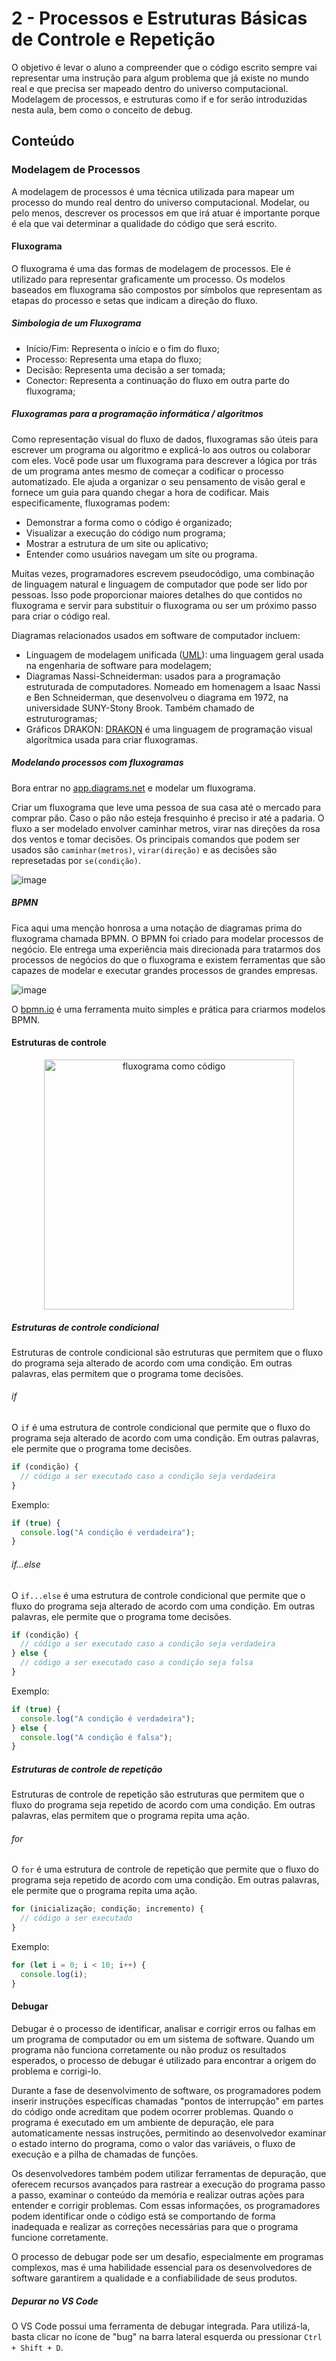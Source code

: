 # 2 - Processos e Estruturas Básicas de Controle e Repetição

O objetivo é levar o aluno a compreender que o código escrito sempre vai representar uma instrução para algum problema
que já existe no mundo real e que precisa ser mapeado dentro do universo computacional. Modelagem de processos, e
estruturas como if e for serão introduzidas nesta aula, bem como o conceito de debug.

## Conteúdo

### Modelagem de Processos

A modelagem de processos é uma técnica utilizada para mapear um processo do mundo real dentro do universo computacional.
Modelar, ou pelo menos, descrever os processos em que irá atuar é importante porque é ela que vai determinar a qualidade
do código que será escrito.

#### Fluxograma

O fluxograma é uma das formas de modelagem de processos. Ele é utilizado para representar graficamente um processo.
Os modelos baseados em fluxograma são compostos por símbolos que representam as etapas do processo e setas que indicam a
direção do fluxo.

##### Simbologia de um Fluxograma

- Início/Fim: Representa o início e o fim do fluxo;
- Processo: Representa uma etapa do fluxo;
- Decisão: Representa uma decisão a ser tomada;
- Conector: Representa a continuação do fluxo em outra parte do fluxograma;

##### Fluxogramas para a programação informática / algoritmos

Como representação visual do fluxo de dados, fluxogramas são úteis para escrever um programa ou algoritmo e explicá-lo
aos outros ou colaborar com eles. Você pode usar um fluxograma para descrever a lógica por trás de um programa antes
mesmo de começar a codificar o processo automatizado. Ele ajuda a organizar o seu pensamento de visão geral e fornece um
guia para quando chegar a hora de codificar. Mais especificamente, fluxogramas podem:

- Demonstrar a forma como o código é organizado;
- Visualizar a execução do código num programa;
- Mostrar a estrutura de um site ou aplicativo;
- Entender como usuários navegam um site ou programa.

Muitas vezes, programadores escrevem pseudocódigo, uma combinação de linguagem natural e linguagem de computador que
pode ser lido por pessoas. Isso pode proporcionar maiores detalhes do que contidos no fluxograma e servir para
substituir o fluxograma ou ser um próximo passo para criar o código real.

Diagramas relacionados usados em software de computador incluem:

- Linguagem de modelagem unificada ([UML](https://pt.wikipedia.org/wiki/UML)): uma linguagem geral usada na engenharia
  de software para modelagem;
- Diagramas Nassi-Schneiderman: usados para a programação estruturada de computadores. Nomeado em homenagem a Isaac
  Nassi e Ben Schneiderman, que desenvolveu o diagrama em 1972, na universidade SUNY-Stony Brook. Também chamado de
  estruturogramas;
- Gráficos DRAKON: [DRAKON](https://pt.wikipedia.org/wiki/DRAKON) é uma linguagem de programação visual algorítmica
  usada para criar fluxogramas.

##### Modelando processos com fluxogramas

Bora entrar no [app.diagrams.net](https://app.diagrams.net) e modelar um fluxograma.

Criar um fluxograma que leve uma pessoa de sua casa até o mercado para comprar pão. Caso o pão não esteja fresquinho é
preciso ir até a padaria.
O fluxo a ser modelado envolver caminhar metros, virar nas direções da rosa dos ventos e tomar decisões. Os principais
comandos que podem ser usados são `caminhar(metros)`, `virar(direção)` e as decisões são represetadas
por `se(condição)`.

![image](https://github.com/digitalcollege-classes/SUL-FS03/assets/803733/740c45a2-0733-4dc7-9591-f3278daf4767)

##### BPMN

Fica aqui uma menção honrosa a uma notação de diagramas prima do fluxograma chamada BPMN. O BPMN foi criado para modelar
processos de negócio.
Ele entrega uma experiência mais direcionada para tratarmos dos processos de negócios do que o fluxograma e existem
ferramentas que são capazes de modelar e executar
grandes processos de grandes empresas.

![image](https://github.com/digitalcollege-classes/SUL-FS03/assets/803733/104ebfe0-6b7f-4b66-a0d2-4f99f0da22e9)

O [bpmn.io](https://bpmn.io/) é uma ferramenta muito simples e prática para criarmos modelos BPMN.

#### Estruturas de controle

<p align="center">
  <img
    src="https://d2slcw3kip6qmk.cloudfront.net/marketing/pages/chart/seo/flowchart/discovery/database-flowchart.svg"
    alt="fluxograma como código"
    width="400px"
  >
</p>

##### Estruturas de controle condicional

Estruturas de controle condicional são estruturas que permitem que o fluxo do programa seja alterado de acordo com uma
condição. Em outras palavras, elas permitem que o programa tome decisões.

###### if

O `if` é uma estrutura de controle condicional que permite que o fluxo do programa seja alterado de acordo com uma
condição. Em outras palavras, ele permite que o programa tome decisões.

```js
if (condição) {
  // código a ser executado caso a condição seja verdadeira
}
```

Exemplo:

```js
if (true) {
  console.log("A condição é verdadeira");
}
```

###### if...else

O `if...else` é uma estrutura de controle condicional que permite que o fluxo do programa seja alterado de acordo com
uma condição. Em outras palavras, ele permite que o programa tome decisões.

```js
if (condição) {
  // código a ser executado caso a condição seja verdadeira
} else {
  // código a ser executado caso a condição seja falsa
}
```

Exemplo:

```js
if (true) {
  console.log("A condição é verdadeira");
} else {
  console.log("A condição é falsa");
}
```

##### Estruturas de controle de repetição

Estruturas de controle de repetição são estruturas que permitem que o fluxo do programa seja repetido de acordo com uma
condição. Em outras palavras, elas permitem que o programa repita uma ação.

###### for

O `for` é uma estrutura de controle de repetição que permite que o fluxo do programa seja repetido de acordo com uma
condição. Em outras palavras, ele permite que o programa repita uma ação.

```js
for (inicialização; condição; incremento) {
  // código a ser executado
}
```

Exemplo:

```js
for (let i = 0; i < 10; i++) {
  console.log(i);
}
```

#### Debugar

Debugar é o processo de identificar, analisar e corrigir erros ou falhas em um programa de computador ou em um sistema
de software. Quando um programa não funciona corretamente ou não produz os resultados esperados, o processo de debugar é
utilizado para encontrar a origem do problema e corrigi-lo.

Durante a fase de desenvolvimento de software, os programadores podem inserir instruções específicas chamadas "pontos de
interrupção" em partes do código onde acreditam que podem ocorrer problemas. Quando o programa é executado em um
ambiente de depuração, ele para automaticamente nessas instruções, permitindo ao desenvolvedor examinar o estado interno
do programa, como o valor das variáveis, o fluxo de execução e a pilha de chamadas de funções.

Os desenvolvedores também podem utilizar ferramentas de depuração, que oferecem recursos avançados para rastrear a
execução do programa passo a passo, examinar o conteúdo da memória e realizar outras ações para entender e corrigir
problemas. Com essas informações, os programadores podem identificar onde o código está se comportando de forma
inadequada e realizar as correções necessárias para que o programa funcione corretamente.

O processo de debugar pode ser um desafio, especialmente em programas complexos, mas é uma habilidade essencial para os
desenvolvedores de software garantirem a qualidade e a confiabilidade de seus produtos.

##### Depurar no VS Code

O VS Code possui uma ferramenta de debugar integrada. Para utilizá-la, basta clicar no ícone de "bug" na barra lateral
esquerda ou pressionar `Ctrl + Shift + D`.


